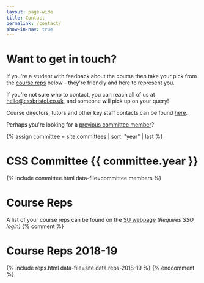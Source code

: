 ```yaml
---
layout: page-wide
title: Contact
permalink: /contact/
show-in-nav: true
---
```


# Want to get in touch?

If you're a student with feedback about the course then take your pick from the [course reps](#course-reps) below - they're friendly and here to represent you.

If you're not sure who to contact, you can reach all of us at [hello@cssbristol.co.uk](mailto:hello@cssbristol.co.uk), and someone will pick up on your query!

Course directors, tutors and other key staff contacts can be found [here](http://www.bris.ac.uk/engineering/departments/computerscience/contact/).

Perhaps you're looking for a [previous committee member](/halloffame)?

{% assign committee = site.committees | sort: "year" | last %}

# CSS Committee {{ committee.year }}

{% include committee.html data-file=committee.members %}

# Course Reps
A list of your course reps can be found on the [SU webpage](https://www.bristolsu.org.uk/course_rep) *(Requires SSO login)*
{% comment %}
# Course Reps 2018-19

{% include reps.html data-file=site.data.reps-2018-19 %}
{% endcomment %}